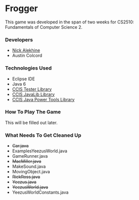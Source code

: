 # Frogger
This game was developed in the span of two weeks for CS2510: Fundamentals of Computer Science 2. 

### Developers
- [Nick Alekhine](https://github.com/alekhinen)
- Austin Colcord

### Technologies Used
- Eclipse IDE
- Java 6
- [CCIS Tester Library](http://www.ccs.neu.edu/javalib/Tester/)
- [CCIS JavaLib Library](http://www.ccs.neu.edu/javalib/)
- [CCIS Java Power Tools Library](http://www.ccs.neu.edu/jpt/)

### How To Play The Game
This will be filled out later. 

### What Needs To Get Cleaned Up
- ~~Car.java~~
- ExamplesYeezusWorld.java
- GameRunner.java
- ~~MacMiller.java~~
- MakeSound.java
- MovingObject.java
- ~~RickRoss.java~~
- ~~Yeezus.java~~
- ~~YeezusWorld.java~~
- YeezusWorldConstants.java